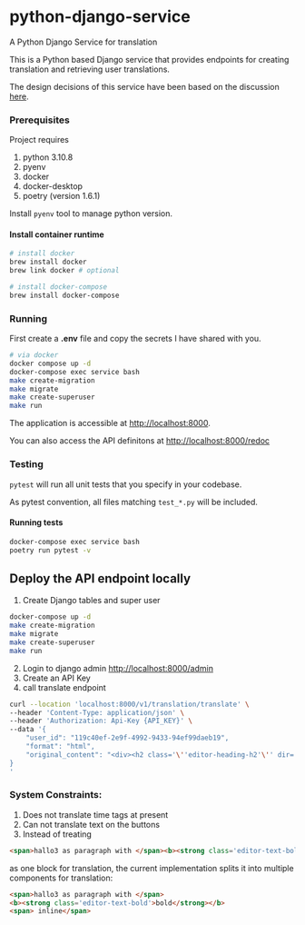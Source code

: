 # python-django-service

A Python Django Service for translation

This is a Python based Django service that provides endpoints for creating translation and retrieving user translations.

The design decisions of this service have been based on the discussion [here](https://docs.google.com/document/d/1kh2ybkZPr9LXM5Yv08-6CU1FTEjTqkUb0ZdYhKPEx8M/edit?usp=sharing).

### Prerequisites

Project requires
1. python 3.10.8
2. pyenv
3. docker
4. docker-desktop
5. poetry (version 1.6.1)

Install `pyenv` tool to manage python version.

#### Install container runtime

```bash
# install docker
brew install docker
brew link docker # optional

# install docker-compose
brew install docker-compose

```

### Running
First create a **.env** file and copy the secrets I have shared with you.

```bash
# via docker
docker compose up -d
docker-compose exec service bash
make create-migration
make migrate
make create-superuser
make run
```

The application is accessible at <http://localhost:8000>.

You can also access the API definitons at <http://localhost:8000/redoc>


### Testing

`pytest` will run all unit tests that you specify in your codebase.

As pytest convention, all files matching `test_*.py` will be included.

#### Running tests
```bash
docker-compose exec service bash
poetry run pytest -v
```


## Deploy the API endpoint locally
1. Create Django tables and super user
```bash
docker-compose up -d
make create-migration
make migrate
make create-superuser
make run
```

2. Login to django admin <http://localhost:8000/admin>
3. Create an API Key
4. call translate endpoint
```bash
curl --location 'localhost:8000/v1/translation/translate' \
--header 'Content-Type: application/json' \
--header 'Authorization: Api-Key {API_KEY}' \
--data '{
    "user_id": "119c40ef-2e9f-4992-9433-94ef99daeb19",
    "format": "html",
    "original_content": "<div><h2 class='\''editor-heading-h2'\'' dir='\''ltr'\''><span>hallo1 as headline</span></h2><p class='\''editor-paragraph'\'' dir='\''ltr'\''><br></p><p class='\''editor-paragraph'\'' dir='\''ltr'\''><span>hallo2 as paragraph</span></p><p class='\''editor-paragraph'\'' dir='\''ltr'\''><span>hallo3 as paragraph with </span><b><strong class='\''editor-text-bold'\''>bold</strong></b><span> inline</span></p></div>"
}
'
```

### System Constraints:
1. Does not translate time tags at present
2. Can not translate text on the buttons
3. Instead of treating
```html
<span>hallo3 as paragraph with </span><b><strong class='editor-text-bold'>bold</strong></b><span> inline</span>

```
as one block for translation, the current implementation splits it into multiple components for translation:
```html
<span>hallo3 as paragraph with </span>
<b><strong class='editor-text-bold'>bold</strong></b>
<span> inline</span>
```
